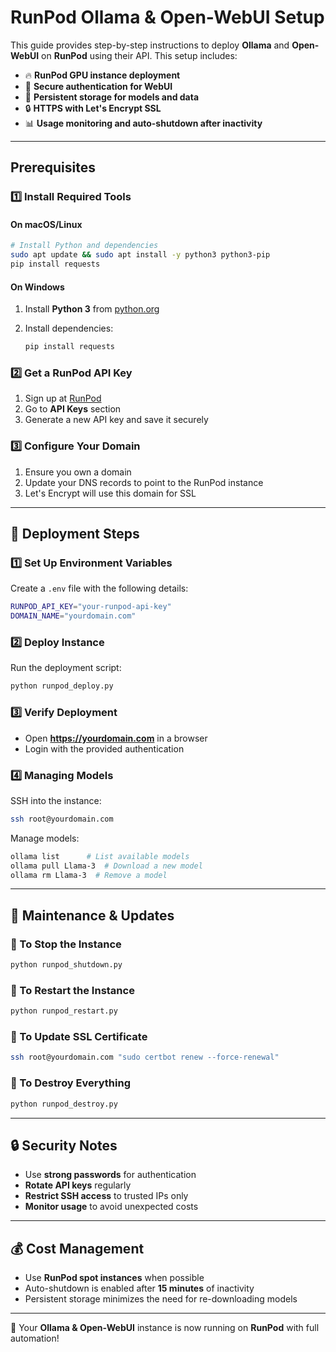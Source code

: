 # RunPod Ollama & Open-WebUI Setup

This guide provides step-by-step instructions to deploy **Ollama** and **Open-WebUI** on **RunPod** using their API. This setup includes:

- 🔥 **RunPod GPU instance deployment**
- 🔑 **Secure authentication for WebUI**
- 💾 **Persistent storage for models and data**
- 🔒 **HTTPS with Let's Encrypt SSL**
- 📊 **Usage monitoring and auto-shutdown after inactivity**

---

## Prerequisites

### 1️⃣ Install Required Tools

#### On macOS/Linux

```bash
# Install Python and dependencies
sudo apt update && sudo apt install -y python3 python3-pip
pip install requests
```

#### On Windows

1. Install **Python 3** from [python.org](https://www.python.org/downloads/)
2. Install dependencies:

   ```bash
   pip install requests
   ```

### 2️⃣ Get a RunPod API Key

1. Sign up at [RunPod](https://runpod.io)
2. Go to **API Keys** section
3. Generate a new API key and save it securely

### 3️⃣ Configure Your Domain

1. Ensure you own a domain
2. Update your DNS records to point to the RunPod instance
3. Let's Encrypt will use this domain for SSL

---

## 🚀 Deployment Steps

### 1️⃣ Set Up Environment Variables

Create a `.env` file with the following details:

```bash
RUNPOD_API_KEY="your-runpod-api-key"
DOMAIN_NAME="yourdomain.com"
```

### 2️⃣ Deploy Instance

Run the deployment script:

```bash
python runpod_deploy.py
```

### 3️⃣ Verify Deployment

- Open **<https://yourdomain.com>** in a browser
- Login with the provided authentication

### 4️⃣ Managing Models

SSH into the instance:

```bash
ssh root@yourdomain.com
```

Manage models:

```bash
ollama list      # List available models
ollama pull Llama-3  # Download a new model
ollama rm Llama-3  # Remove a model
```

---

## 🔄 Maintenance & Updates

### 🔹 To Stop the Instance

```bash
python runpod_shutdown.py
```

### 🔹 To Restart the Instance

```bash
python runpod_restart.py
```

### 🔹 To Update SSL Certificate

```bash
ssh root@yourdomain.com "sudo certbot renew --force-renewal"
```

### 🔹 To Destroy Everything

```bash
python runpod_destroy.py
```

---

## 🔒 Security Notes

- Use **strong passwords** for authentication
- **Rotate API keys** regularly
- **Restrict SSH access** to trusted IPs only
- **Monitor usage** to avoid unexpected costs

---

## 💰 Cost Management

- Use **RunPod spot instances** when possible
- Auto-shutdown is enabled after **15 minutes** of inactivity
- Persistent storage minimizes the need for re-downloading models

---

🚀 Your **Ollama & Open-WebUI** instance is now running on **RunPod** with full automation!
